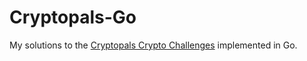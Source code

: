 # Cryptopals-Go

My solutions to the [Cryptopals Crypto Challenges](https://cryptopals.com/) implemented in Go.